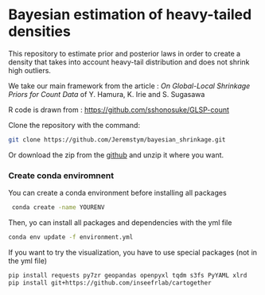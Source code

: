 # Bayesian estimation of heavy-tailed densities
This repository to estimate prior and posterior laws  in order to create a density that takes into account heavy-tail distribution and does not shrink high outliers.

We take our main framework from the article : *On Global-Local Shrinkage Priors for Count Data* of Y. Hamura, K. Irie and S. Sugasawa

R code is drawn from : https://github.com/sshonosuke/GLSP-count

Clone the repository with the command:
```bash
git clone https://github.com/Jeremstym/bayesian_shrinkage.git
```
Or download the zip from the [github](https://github.com/Jeremstym/bayesian_shrinkage) and unzip it where you want.

### Create conda enviromnent

You can create a conda environment before installing all packages

```bash
 conda create -name YOURENV
```
Then, yo can install all packages and dependencies with the yml file

```bash
conda env update -f environment.yml
```
If you want to try the visualization, you have to use special packages (not in the yml file)

```bash
pip install requests py7zr geopandas openpyxl tqdm s3fs PyYAML xlrd
pip install git+https://github.com/inseefrlab/cartogether
```
